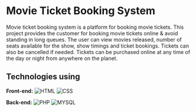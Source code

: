 
# Movie Ticket Booking System

Movie ticket booking system is a platform for booking movie tickets. This
project provides the customer for booking movie tickets online & avoid
standing in long queues. The user can view movies released, number of seats
available for the show, show timings and ticket bookings. Tickets can also be
cancelled if needed. Tickets can be purchased online at any time of the day or
night from anywhere on the planet.

## Technologies using

**Front-end:**  ![HTML](https://img.shields.io/badge/HTML-239120?style=for-the-badge&logo=html5&logoColor=white)
                ![CSS](https://img.shields.io/badge/CSS-239120?&style=for-the-badge&logo=css3&logoColor=white)

**Back-end:**   ![PHP](https://img.shields.io/badge/PHP-777BB4?style=for-the-badge&logo=php&logoColor=white)
                ![MYSQL](https://img.shields.io/badge/MySQL-005C84?style=for-the-badge&logo=mysql&logoColor=white)

